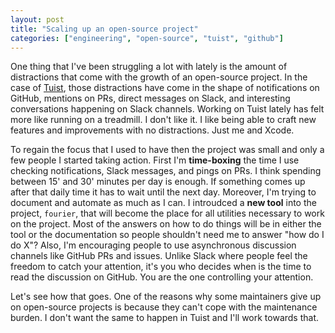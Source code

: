 ```yaml
---
layout: post
title: "Scaling up an open-source project"
categories: ["engineering", "open-source", "tuist", "github"]
---
```


One thing that I've been struggling a lot with lately is the amount of distractions that come with the growth of an open-source project.
In the case of [Tuist](https://tuist.io),
those distractions have come in the shape of notifications on GitHub,
mentions on PRs,
direct messages on Slack,
and interesting conversations happening on Slack channels.
Working on Tuist lately has felt more like running on a treadmill.
I don't like it.
I like being able to craft new features and improvements with no distractions.
Just me and Xcode.

To regain the focus that I used to have then the project was small and only a few people I started taking action.
First I'm **time-boxing** the time I use checking notifications, Slack messages, and pings on PRs.
I think spending between 15' and 30' minutes per day is enough.
If something comes up after that daily time it has to wait until the next day.
Moreover, I'm trying to document and automate as much as I can.
I introudced a **new tool** into the project, `fourier`, that will become the place for all utilities necessary to work on the project.
Most of the answers on how to do things will be in either the tool or the documentation so people shouldn't need me to answer "how do I do X"?
Also, I'm encouraging people to use asynchronous discussion channels like GitHub PRs and issues.
Unlike Slack where people feel the freedom to catch your attention,
it's you who decides when is the time to read the discussion on GitHub.
You are the one controlling your attention.

Let's see how that goes.
One of the reasons why some maintainers give up on open-source projects is because they can't cope with the maintenance burden.
I don't want the same to happen in Tuist and I'll work towards that.

